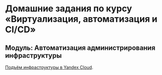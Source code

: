 # Домашние задания по курсу «Виртуализация, автоматизация и CI/CD»

## Модуль: Автоматизация администрирования инфраструктуры

 [Подъём инфраструктуры в Yandex Cloud](https://github.com/netology-code/sdvps-homeworks/blob/main/7-03.md).











